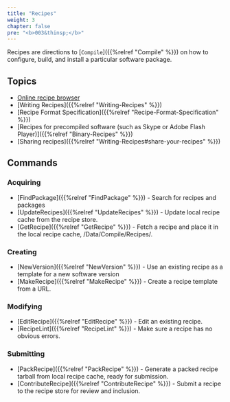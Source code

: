 ```yaml
---
title: "Recipes"
weight: 3
chapter: false
pre: "<b>003&thinsp;</b>"
---
```


Recipes are directions to [`Compile`]({{%relref "Compile" %}}) on how to configure,
build, and install a particular software package.

## Topics

-   [Online recipe browser](http://recipes.gobolinux.org/)
-   [Writing Recipes]({{%relref "Writing-Recipes" %}})
-   [Recipe Format Specification]({{%relref "Recipe-Format-Specification" %}})
-   [Recipes for precompiled software (such as Skype or Adobe Flash
    Player)]({{%relref "Binary-Recipes" %}})
-   [Sharing recipes]({{%relref "Writing-Recipes#share-your-recipes" %}})

## Commands

### Acquiring

-   [FindPackage]({{%relref "FindPackage" %}}) - Search for recipes and packages
-   [UpdateRecipes]({{%relref "UpdateRecipes" %}}) - Update local recipe cache from
    the recipe store.
-   [GetRecipe]({{%relref "GetRecipe" %}}) - Fetch a recipe and place it in the
    local recipe cache, /Data/Compile/Recipes/.

### Creating

-   [NewVersion]({{%relref "NewVersion" %}}) - Use an existing recipe as a template
    for a new software version
-   [MakeRecipe]({{%relref "MakeRecipe" %}}) - Create a recipe template from a URL.

### Modifying

-   [EditRecipe]({{%relref "EditRecipe" %}}) - Edit an existing recipe.
-   [RecipeLint]({{%relref "RecipeLint" %}}) - Make sure a recipe has no obvious
    errors.

### Submitting

-   [PackRecipe]({{%relref "PackRecipe" %}}) - Generate a packed recipe tarball
    from local recipe cache, ready for submission.
-   [ContributeRecipe]({{%relref "ContributeRecipe" %}}) - Submit a recipe to the
    recipe store for review and inclusion.
